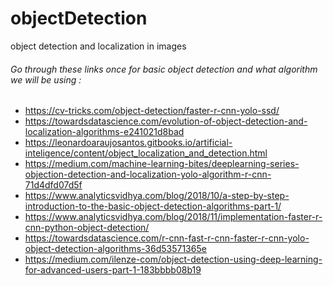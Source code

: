 # objectDetection
object detection and localization in images

<h6> Go through these links once for basic object detection and what algorithm we will be using : </h6>
<ul>
  <li><a href="https://cv-tricks.com/object-detection/faster-r-cnn-yolo-ssd/">https://cv-tricks.com/object-detection/faster-r-cnn-yolo-ssd/</a></li>
  <li><a href="https://towardsdatascience.com/evolution-of-object-detection-and-localization-algorithms-e241021d8bad">https://towardsdatascience.com/evolution-of-object-detection-and-localization-algorithms-e241021d8bad</a></li>
  <li><a href="https://leonardoaraujosantos.gitbooks.io/artificial-inteligence/content/object_localization_and_detection.html">https://leonardoaraujosantos.gitbooks.io/artificial-inteligence/content/object_localization_and_detection.html</a></li>
  <li><a href="https://medium.com/machine-learning-bites/deeplearning-series-objection-detection-and-localization-yolo-algorithm-r-cnn-71d4dfd07d5f">https://medium.com/machine-learning-bites/deeplearning-series-objection-detection-and-localization-yolo-algorithm-r-cnn-71d4dfd07d5f</a></li>
  <li><a href="https://www.analyticsvidhya.com/blog/2018/10/a-step-by-step-introduction-to-the-basic-object-detection-algorithms-part-1/">https://www.analyticsvidhya.com/blog/2018/10/a-step-by-step-introduction-to-the-basic-object-detection-algorithms-part-1/</a></li>
  <li><a href="https://www.analyticsvidhya.com/blog/2018/11/implementation-faster-r-cnn-python-object-detection/">https://www.analyticsvidhya.com/blog/2018/11/implementation-faster-r-cnn-python-object-detection/</a></li>
  <li><a href="https://towardsdatascience.com/r-cnn-fast-r-cnn-faster-r-cnn-yolo-object-detection-algorithms-36d53571365e">https://towardsdatascience.com/r-cnn-fast-r-cnn-faster-r-cnn-yolo-object-detection-algorithms-36d53571365e</a></li>
  <li><a href="https://medium.com/ilenze-com/object-detection-using-deep-learning-for-advanced-users-part-1-183bbbb08b19">https://medium.com/ilenze-com/object-detection-using-deep-learning-for-advanced-users-part-1-183bbbb08b19</a></li>
</ul>
